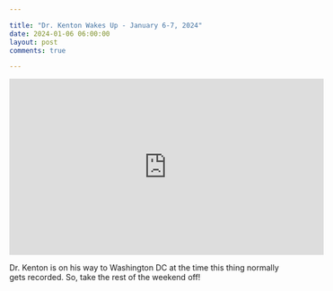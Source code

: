 ```yaml
---

title: "Dr. Kenton Wakes Up - January 6-7, 2024"
date: 2024-01-06 06:00:00
layout: post
comments: true

---
```


<iframe width="560" height="315" src="https://www.youtube.com/embed/jjs-AM6XvBE?si=Jq4oulaBrm9wepT9" title="YouTube video player" frameborder="0" allow="accelerometer; autoplay; clipboard-write; encrypted-media; gyroscope; picture-in-picture; web-share" allowfullscreen></iframe>


Dr. Kenton is on his way to Washington DC at the time this thing normally gets recorded. So, take the rest of the weekend off!